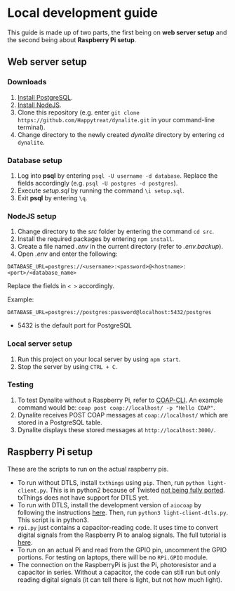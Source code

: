 # Local development guide
This guide is made up of two parts, the first being on **web server setup** and the second being about **Raspberry Pi setup**.

## Web server setup
### Downloads

1. [Install PostgreSQL](https://www.postgresql.org/download/).
2. [Install NodeJS](https://nodejs.org/en/).
3. Clone this repository (e.g. enter `git clone https://github.com/Happytreat/dynalite.git` in your command-line terminal).
4. Change directory to the newly created _dynalite_ directory by entering `cd dynalite`.

### Database setup

1. Log into **psql** by entering `psql -U username -d database`. Replace the fields accordingly (e.g. `psql -U postgres -d postgres`).
2. Execute _setup.sql_ by running the command `\i setup.sql`.
7. Exit **psql** by entering `\q`.

### NodeJS setup

1. Change directory to the _src_ folder by entering the command `cd src`.
2. Install the required packages by entering `npm install`.
3. Create a file named _.env_ in the current directory (refer to _.env.backup_).
4. Open _.env_ and enter the following: 
```
DATABASE_URL=postgres://<username>:<password>@<hostname>:<port>/<database_name>
```
Replace the fields in `< >` accordingly.

Example:
```
DATABASE_URL=postgres://postgres:password@localhost:5432/postgres
```

- 5432 is the default port for PostgreSQL

### Local server setup

1. Run this project on your local server by using `npm start`.
2. Stop the server by using `CTRL + C`.

### Testing

1. To test Dynalite without a Raspberry Pi, refer to [COAP-CLI](https://github.com/avency/coap-cli). An example command would be: `coap post coap://localhost/ -p "Hello COAP"`.
2. Dynalite receives POST COAP messages at `coap://localhost/` which are stored in a PostgreSQL table.
3. Dynalite displays these stored messages at `http://localhost:3000/`.

## Raspberry Pi setup
These are the scripts to run on the actual raspberry pis.

- To run without DTLS, install `txthings` using `pip`. Then, run `python light-client.py`. This is in python2 because of Twisted [not being fully ported](https://twistedmatrix.com/documents/14.0.2/core/howto/python3.html). txThings does not have support for DTLS yet.
- To run with DTLS, install the development version of `aiocoap` by following the instructions [here](https://aiocoap.readthedocs.io/en/latest/installation.html). Then, run `python3 light-client-dtls.py`. This script is in python3.
- `rpi.py` just contains a capacitor-reading code. It uses time to convert digital signals from the Raspberry Pi to analog signals. The full tutorial is [here](https://www.youtube.com/watch?v=dPwW9zmX84E). 
- To run on an actual Pi and read from the GPIO pin, uncomment the GPIO portions. For testing on laptops, there will be no `RPi.GPIO` module.
- The connection on the RaspberryPi is just the Pi, photoresistor and a capacitor in series. Without a capacitor, the code can still run but only reading digital signals (it can tell there is light, but not how much light).